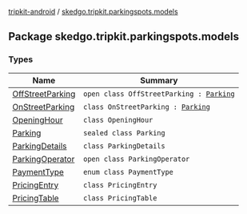 [tripkit-android](../index.md) / [skedgo.tripkit.parkingspots.models](./index.md)

## Package skedgo.tripkit.parkingspots.models

### Types

| Name | Summary |
|---|---|
| [OffStreetParking](-off-street-parking/index.md) | `open class OffStreetParking : `[`Parking`](-parking/index.md) |
| [OnStreetParking](-on-street-parking/index.md) | `class OnStreetParking : `[`Parking`](-parking/index.md) |
| [OpeningHour](-opening-hour/index.md) | `class OpeningHour` |
| [Parking](-parking/index.md) | `sealed class Parking` |
| [ParkingDetails](-parking-details/index.md) | `class ParkingDetails` |
| [ParkingOperator](-parking-operator/index.md) | `open class ParkingOperator` |
| [PaymentType](-payment-type/index.md) | `enum class PaymentType` |
| [PricingEntry](-pricing-entry/index.md) | `class PricingEntry` |
| [PricingTable](-pricing-table/index.md) | `class PricingTable` |
